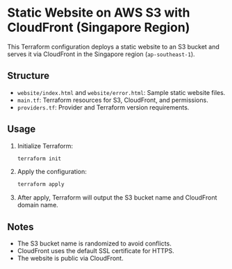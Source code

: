 # Static Website on AWS S3 with CloudFront (Singapore Region)

This Terraform configuration deploys a static website to an S3 bucket and serves it via CloudFront in the Singapore region (`ap-southeast-1`).

## Structure
- `website/index.html` and `website/error.html`: Sample static website files.
- `main.tf`: Terraform resources for S3, CloudFront, and permissions.
- `providers.tf`: Provider and Terraform version requirements.

## Usage
1. Initialize Terraform:
   ```bash
   terraform init
   ```
2. Apply the configuration:
   ```bash
   terraform apply
   ```
3. After apply, Terraform will output the S3 bucket name and CloudFront domain name.

## Notes
- The S3 bucket name is randomized to avoid conflicts.
- CloudFront uses the default SSL certificate for HTTPS.
- The website is public via CloudFront.
